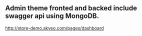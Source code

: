 ## Admin theme fronted and backed include swagger api using MongoDB.

http://store-demo.akveo.com/pages/dashboard